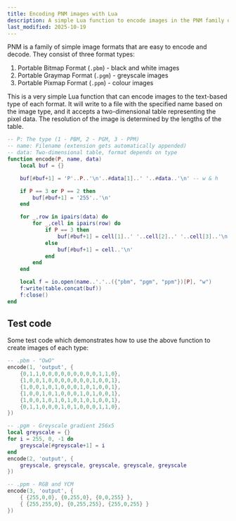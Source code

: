 ```yaml
---
title: Encoding PNM images with Lua
description: A simple Lua function to encode images in the PNM family of formats (PBM, PGM, PPM)
last_modified: 2025-10-19
---
```


PNM is a family of simple image formats that are easy to encode and decode. They consist of three format types:

1. Portable Bitmap Format (`.pbm`) - black and white images
2. Portable Graymap Format (`.pgm`) - greyscale images
3. Portable Pixmap Format (`.ppm`) - colour images

This is a very simple Lua function that can encode images to the text-based type of each format. It will write to a file with the specified name based on the image type, and it accepts a two-dimensional table representing the pixel data. The resolution of the image is determined by the lengths of the table.

```lua
-- P: The type (1 - PBM, 2 - PGM, 3 - PPM)
-- name: Filename (extension gets automatically appended)
-- data: Two-dimensional table, format depends on type
function encode(P, name, data)
	local buf = {}

	buf[#buf+1] = 'P'..P..'\n'..#data[1]..' '..#data..'\n' -- w & h

	if P == 3 or P == 2 then
		buf[#buf+1] = '255'..'\n'
	end

	for _,row in ipairs(data) do
		for _,cell in ipairs(row) do
			if P == 3 then
				buf[#buf+1] = cell[1]..' '..cell[2]..' '..cell[3]..'\n'
			else
				buf[#buf+1] = cell..'\n'
			end
		end
	end

	local f = io.open(name..'.'..({"pbm", "pgm", "ppm"})[P], "w")
	f:write(table.concat(buf))
	f:close()
end
```

## Test code
Some test code which demonstrates how to use the above function to create images of each type:

```lua
-- .pbm - "OwO"
encode(1, 'output', {
	{0,1,1,0,0,0,0,0,0,0,0,0,1,1,0},
	{1,0,0,1,0,0,0,0,0,0,0,1,0,0,1},
	{1,0,0,1,0,1,0,0,0,1,0,1,0,0,1},
	{1,0,0,1,0,1,0,0,0,1,0,1,0,0,1},
	{1,0,0,1,0,1,0,1,0,1,0,1,0,0,1},
	{0,1,1,0,0,0,1,0,1,0,0,0,1,1,0},
})

-- .pgm - Greyscale gradient 256x5
local greyscale = {}
for i = 255, 0, -1 do
	greyscale[#greyscale+1] = i
end
encode(2, 'output', {
	greyscale, greyscale, greyscale, greyscale, greyscale
})

-- .ppm - RGB and YCM
encode(3, 'output', {
	{ {255,0,0}, {0,255,0}, {0,0,255} },
	{ {255,255,0}, {0,255,255}, {255,0,255} }
})
```

